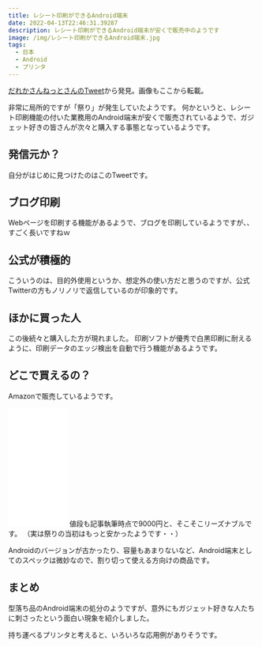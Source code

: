 ```yaml
---
title: レシート印刷ができるAndroid端末
date: 2022-04-13T22:46:31.39287
description: レシート印刷ができるAndroid端末が安くで販売中のようです
image: /img/レシート印刷ができるAndroid端末.jpg
tags:
  - 日本
  - Android
  - プリンタ
---
```

[だれかさんねっとさんのTweet](https://twitter.com/darekasan_net/status/1510477415423877122)から発見。画像もここから転載。

非常に局所的ですが「祭り」が発生していたようです。
何かというと、レシート印刷機能の付いた業務用のAndroid端末が安くで販売されているようで、ガジェット好きの皆さんが次々と購入する事態となっているようです。
## 発信元か？
自分がはじめに見つけたのはこのTweetです。
## ブログ印刷
Webページを印刷する機能があるようで、ブログを印刷しているようですが、、すごく長いですねｗ
## 公式が積極的
こういうのは、目的外使用というか、想定外の使い方だと思うのですが、公式Twitterの方もノリノリで返信しているのが印象的です。
## ほかに買った人
この後続々と購入した方が現れました。
印刷ソフトが優秀で白黒印刷に耐えるように、印刷データのエッジ検出を自動で行う機能があるようです。
## どこで買えるの？
Amazonで販売しているようです。
<iframe sandbox="allow-popups allow-scripts allow-modals allow-forms allow-same-origin" style="width:120px;height:240px;" marginwidth="0" marginheight="0" scrolling="no" frameborder="0" src="//rcm-fe.amazon-adsystem.com/e/cm?lt1=_blank&bc1=000000&IS2=1&bg1=FFFFFF&fc1=000000&lc1=0000FF&t=inajob-22&language=ja_JP&o=9&p=8&l=as4&m=amazon&f=ifr&ref=as_ss_li_til&asins=B09VBW14DC&linkId=a4a9db8e321798dbbbc07946a9d76cee"></iframe>
値段も記事執筆時点で9000円と、そこそこリーズナブルです。
（実は祭りの当初はもっと安かったようです・・）

Androidのバージョンが古かったり、容量もあまりないなど、Android端末としてのスペックは微妙なので、割り切って使える方向けの商品です。
## まとめ
型落ち品のAndroid端末の処分のようですが、意外にもガジェット好きな人たちに刺さったという面白い現象を紹介しました。

持ち運べるプリンタと考えると、いろいろな応用例がありそうです。

